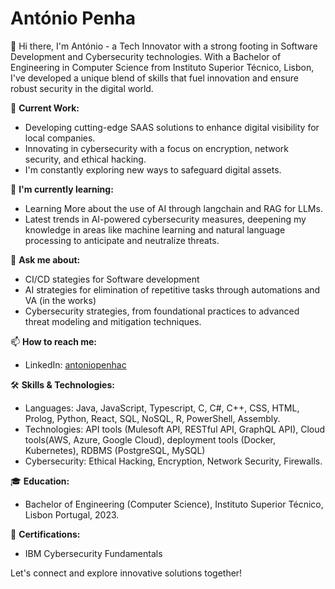 # António Penha
👋 Hi there, I'm António - a Tech Innovator with a strong footing in Software Development and Cybersecurity technologies. With a Bachelor of Engineering in Computer Science from Instituto Superior Técnico, Lisbon, I've developed a unique blend of skills that fuel innovation and ensure robust security in the digital world.

🔭 **Current Work:**
- Developing cutting-edge SAAS solutions to enhance digital visibility for local companies.
- Innovating in cybersecurity with a focus on encryption, network security, and ethical hacking. 
- I'm constantly exploring new ways to safeguard digital assets.

🌱 **I'm currently learning:**
- Learning More about the use of AI through langchain and RAG for LLMs.
- Latest trends in AI-powered cybersecurity measures, deepening my knowledge in areas like machine learning and natural language processing to anticipate and neutralize threats.

💬 **Ask me about:**
- CI/CD stategies for Software development
- AI strategies for elimination of repetitive tasks through automations and VA (in the works)
- Cybersecurity strategies, from foundational practices to advanced threat modeling and mitigation techniques.

📫 **How to reach me:**
- LinkedIn: [antoniopenhac](https://www.linkedin.com/in/antoniopenhac/)

🛠 **Skills & Technologies:**
- Languages: Java, JavaScript, Typescript, C, C#, C++, CSS, HTML, Prolog, Python, React, SQL, NoSQL, R, PowerShell, Assembly.
- Technologies:  API tools (Mulesoft API, RESTful API, GraphQL API), Cloud tools(AWS, Azure, Google Cloud), deployment tools (Docker, Kubernetes), RDBMS (PostgreSQL, MySQL)
- Cybersecurity: Ethical Hacking, Encryption, Network Security, Firewalls.

🎓 **Education:**
- Bachelor of Engineering (Computer Science), Instituto Superior Técnico, Lisbon Portugal, 2023.

🌟 **Certifications:**
- IBM Cybersecurity Fundamentals

Let's connect and explore innovative solutions together!
